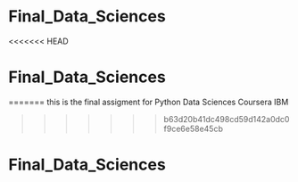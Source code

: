 # Final_Data_Sciences
<<<<<<< HEAD
# Final_Data_Sciences
=======
this is the final assigment for Python Data Sciences Coursera IBM
>>>>>>> b63d20b41dc498cd59d142a0dc0f9ce6e58e45cb
# Final_Data_Sciences
